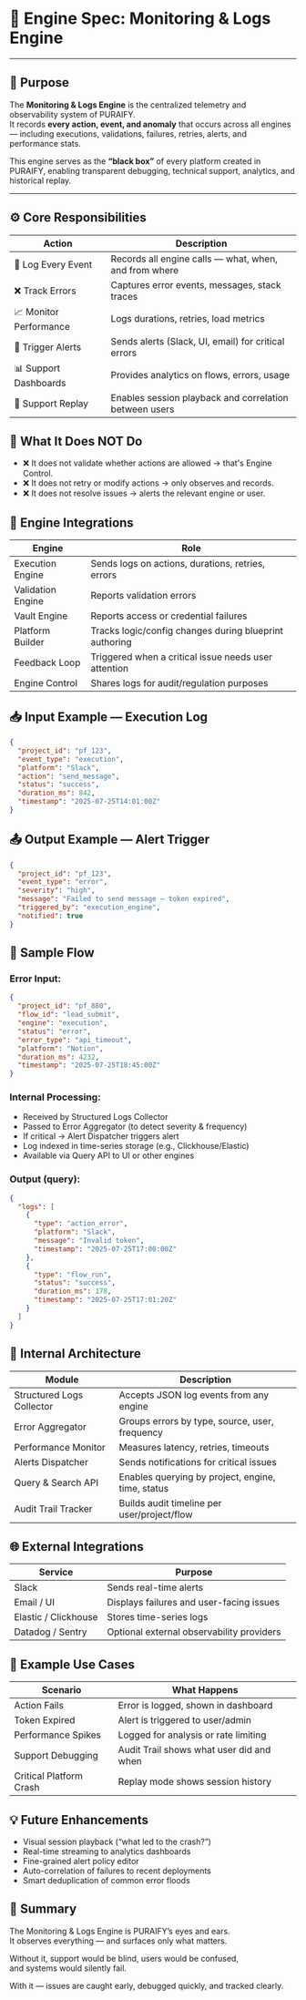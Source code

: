 # 🧠 Engine Spec: Monitoring & Logs Engine

---

## 🎯 Purpose

The **Monitoring & Logs Engine** is the centralized telemetry and observability system of PURAIFY.  
It records **every action, event, and anomaly** that occurs across all engines — including executions, validations, failures, retries, alerts, and performance stats.

This engine serves as the **“black box”** of every platform created in PURAIFY, enabling transparent debugging, technical support, analytics, and historical replay.

---

## ⚙️ Core Responsibilities

| Action             | Description                                                      |
|--------------------|------------------------------------------------------------------|
| 📝 Log Every Event | Records all engine calls — what, when, and from where            |
| ❌ Track Errors    | Captures error events, messages, stack traces                    |
| 📈 Monitor Performance | Logs durations, retries, load metrics                        |
| 📢 Trigger Alerts  | Sends alerts (Slack, UI, email) for critical errors              |
| 📊 Support Dashboards | Provides analytics on flows, errors, usage                   |
| 🔁 Support Replay  | Enables session playback and correlation between users           |

## 🚫 What It Does NOT Do

- ❌ It does not validate whether actions are allowed → that's Engine Control.  
- ❌ It does not retry or modify actions → only observes and records.  
- ❌ It does not resolve issues → alerts the relevant engine or user.  

## 🔗 Engine Integrations

| Engine            | Role                                                                 |
|------------------|----------------------------------------------------------------------|
| Execution Engine | Sends logs on actions, durations, retries, errors                    |
| Validation Engine | Reports validation errors                                            |
| Vault Engine     | Reports access or credential failures                                |
| Platform Builder | Tracks logic/config changes during blueprint authoring              |
| Feedback Loop    | Triggered when a critical issue needs user attention                |
| Engine Control   | Shares logs for audit/regulation purposes                           |

## 📥 Input Example — Execution Log

```json
{
  "project_id": "pf_123",
  "event_type": "execution",
  "platform": "Slack",
  "action": "send_message",
  "status": "success",
  "duration_ms": 842,
  "timestamp": "2025-07-25T14:01:00Z"
}
```

## 📤 Output Example — Alert Trigger

```json
{
  "project_id": "pf_123",
  "event_type": "error",
  "severity": "high",
  "message": "Failed to send message – token expired",
  "triggered_by": "execution_engine",
  "notified": true
}
```

## 🔄 Sample Flow

### Error Input:

```json
{
  "project_id": "pf_880",
  "flow_id": "lead_submit",
  "engine": "execution",
  "status": "error",
  "error_type": "api_timeout",
  "platform": "Notion",
  "duration_ms": 4232,
  "timestamp": "2025-07-25T18:45:00Z"
}
```

### Internal Processing:

- Received by Structured Logs Collector  
- Passed to Error Aggregator (to detect severity & frequency)  
- If critical → Alert Dispatcher triggers alert  
- Log indexed in time-series storage (e.g., Clickhouse/Elastic)  
- Available via Query API to UI or other engines  

### Output (query):

```json
{
  "logs": [
    {
      "type": "action_error",
      "platform": "Slack",
      "message": "Invalid token",
      "timestamp": "2025-07-25T17:00:00Z"
    },
    {
      "type": "flow_run",
      "status": "success",
      "duration_ms": 178,
      "timestamp": "2025-07-25T17:01:20Z"
    }
  ]
}
```

## 🧱 Internal Architecture

| Module                   | Description                                                    |
|--------------------------|----------------------------------------------------------------|
| Structured Logs Collector | Accepts JSON log events from any engine                       |
| Error Aggregator         | Groups errors by type, source, user, frequency                 |
| Performance Monitor      | Measures latency, retries, timeouts                           |
| Alerts Dispatcher        | Sends notifications for critical issues                       |
| Query & Search API       | Enables querying by project, engine, time, status             |
| Audit Trail Tracker      | Builds audit timeline per user/project/flow                   |

## 🌐 External Integrations

| Service          | Purpose                                 |
|------------------|-----------------------------------------|
| Slack            | Sends real-time alerts                  |
| Email / UI       | Displays failures and user-facing issues |
| Elastic / Clickhouse | Stores time-series logs            |
| Datadog / Sentry | Optional external observability providers |

## 👥 Example Use Cases

| Scenario              | What Happens                                                 |
|------------------------|-------------------------------------------------------------|
| Action Fails           | Error is logged, shown in dashboard                         |
| Token Expired          | Alert is triggered to user/admin                            |
| Performance Spikes     | Logged for analysis or rate limiting                        |
| Support Debugging      | Audit Trail shows what user did and when                    |
| Critical Platform Crash| Replay mode shows session history                           |

## 💡 Future Enhancements

- Visual session playback (“what led to the crash?”)  
- Real-time streaming to analytics dashboards  
- Fine-grained alert policy editor  
- Auto-correlation of failures to recent deployments  
- Smart deduplication of common error floods  

## 🧠 Summary

The Monitoring & Logs Engine is PURAIFY’s eyes and ears.  
It observes everything — and surfaces only what matters.  

Without it, support would be blind, users would be confused,  
and systems would silently fail.  

With it — issues are caught early, debugged quickly, and tracked clearly.
